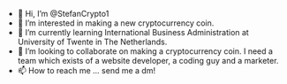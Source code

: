 - 👋 Hi, I’m @StefanCrypto1
- 👀 I’m interested in making a new cryptocurrency coin.
- 🌱 I’m currently learning International Business Administration at University of Twente in The Netherlands.
- 💞️ I’m looking to collaborate on making a cryptocurrency coin. I need a team which exists of a website developer, a coding guy and a marketer.
- 📫 How to reach me ... send me a dm!

<!---
StefanCrypto1/StefanCrypto1 is a ✨ special ✨ repository because its `README.md` (this file) appears on your GitHub profile.
You can click the Preview link to take a look at your changes.
--->
